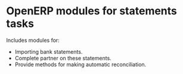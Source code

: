 OpenERP modules for statements tasks
====================================
Includes modules for:
- Importing bank statements.
- Complete partner on these statements.
- Provide methods for making automatic reconciliation.

